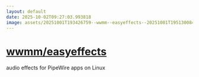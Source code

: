 ```yaml
---
layout: default
date: 2025-10-02T09:27:03.993818
image: assets/20251001T193426759--wwmm--easyeffects--20251001T195130084--cropped.png
---
```


# [wwmm/easyeffects](https://github.com/wwmm/easyeffects)

audio effects for PipeWire apps on Linux

